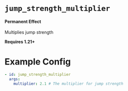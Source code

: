 # `jump_strength_multiplier`
#### Permanent Effect

Multiplies jump strength

**Requires 1.21+**

# Example Config
```yaml
- id: jump_strength_multiplier
  args:
    multiplier: 2.1 # The multiplier for jump strength
```